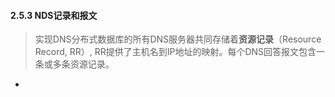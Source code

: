 #### 2.5.3 NDS记录和报文

> 实现DNS分布式数据库的所有DNS服务器共同存储着**资源记录**（Resource Record, RR）, RR提供了主机名到IP地址的映射。每个DNS回答报文包含一条或多条资源记录。

- 